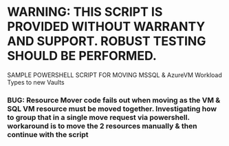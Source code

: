 # WARNING: THIS SCRIPT IS PROVIDED WITHOUT WARRANTY AND SUPPORT. ROBUST TESTING SHOULD BE PERFORMED.

SAMPLE POWERSHELL SCRIPT FOR MOVING MSSQL & AzureVM Workload Types to new Vaults

### BUG: Resource Mover code fails out when moving as the VM & SQL VM resource must be moved together. Investigating how to group that in a single move request via powershell. workaround is to move the 2 resources manually & then continue with the script